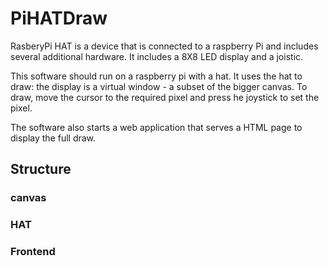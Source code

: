 # PiHATDraw
RasberyPi HAT is a device that is connected to a raspberry Pi and includes several additional hardware. It includes a 8X8 LED display and a joistic.

This software should run on a raspberry pi with a hat. It uses the hat to draw: the display is a virtual window - a subset of the bigger canvas. To draw, move the cursor to the required pixel and press he joystick to set the pixel.

The software also starts a web application that serves a HTML page to display the full draw.

## Structure
### canvas
### HAT
### Frontend
